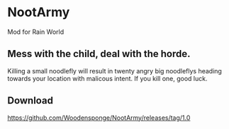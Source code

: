 # NootArmy
Mod for Rain World

## Mess with the child, deal with the horde.
Killing a small noodlefly will result in twenty angry big noodleflys heading towards your location with malicous intent. If you kill one, good luck.

## Download
https://github.com/Woodensponge/NootArmy/releases/tag/1.0